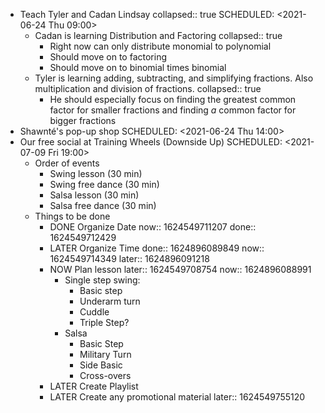 - Teach Tyler and Cadan Lindsay
  collapsed:: true
  SCHEDULED: <2021-06-24 Thu 09:00>
	- Cadan is learning Distribution and Factoring
	  collapsed:: true
		- Right now can only distribute monomial to polynomial
		- Should move on to factoring
		- Should move on to binomial times binomial
	- Tyler is learning adding, subtracting, and simplifying fractions. Also multiplication and division of fractions.
	  collapsed:: true
		- He should especially focus on finding the greatest common factor for smaller fractions and finding _a_ common factor for bigger fractions
- Shawnté's pop-up shop
  SCHEDULED: <2021-06-24 Thu 14:00>
- Our free social at Training Wheels (Downside Up)
  SCHEDULED: <2021-07-09 Fri 19:00>
	- Order of events
		- Swing lesson (30 min)
		- Swing free dance (30 min)
		- Salsa lesson (30 min)
		- Salsa free dance (30 min)
	- Things to be done
		- DONE Organize Date
		  now:: 1624549711207
		  done:: 1624549712429
		- LATER Organize Time
		  done:: 1624896089849
		  now:: 1624549714349
		  later:: 1624896091218
		- NOW Plan lesson
		  later:: 1624549708754
		  now:: 1624896088991
			- Single step swing:
				- Basic step
				- Underarm turn
				- Cuddle
				- Triple Step?
			- Salsa
				- Basic Step
				- Military Turn
				- Side Basic
				- Cross-overs
		- LATER Create Playlist
		- LATER Create any promotional material
		  later:: 1624549755120